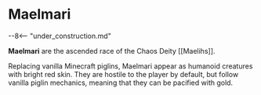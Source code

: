 # Maelmari

--8<-- "under_construction.md"

**Maelmari** are the ascended race of the Chaos Deity [[Maelihs]]. 

Replacing vanilla Minecraft piglins, Maelmari appear as humanoid creatures with bright red skin. They are hostile to the player by default, but follow vanilla piglin mechanics, meaning that they can be pacified with gold.